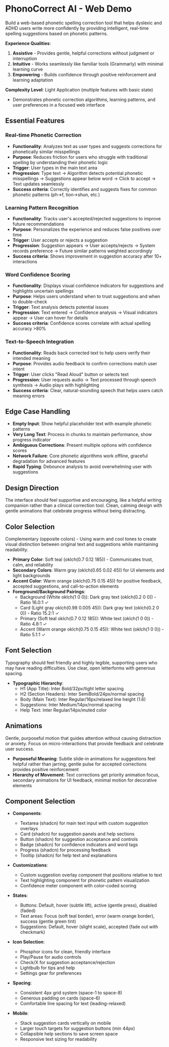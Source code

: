 # PhonoCorrect AI - Web Demo

Build a web-based phonetic spelling correction tool that helps dyslexic and ADHD users write more confidently by providing intelligent, real-time spelling suggestions based on phonetic patterns.

**Experience Qualities**: 
1. **Assistive** - Provides gentle, helpful corrections without judgment or interruption
2. **Intuitive** - Works seamlessly like familiar tools (Grammarly) with minimal learning curve  
3. **Empowering** - Builds confidence through positive reinforcement and learning adaptation

**Complexity Level**: Light Application (multiple features with basic state)
- Demonstrates phonetic correction algorithms, learning patterns, and user preferences in a focused web interface

## Essential Features

### Real-time Phonetic Correction
- **Functionality**: Analyzes text as user types and suggests corrections for phonetically similar misspellings
- **Purpose**: Reduces friction for users who struggle with traditional spelling by understanding their phonetic logic
- **Trigger**: User types in the main text area
- **Progression**: Type text → Algorithm detects potential phonetic misspellings → Suggestions appear below word → Click to accept → Text updates seamlessly
- **Success criteria**: Correctly identifies and suggests fixes for common phonetic patterns (ph→f, tion→shun, etc.)

### Learning Pattern Recognition  
- **Functionality**: Tracks user's accepted/rejected suggestions to improve future recommendations
- **Purpose**: Personalizes the experience and reduces false positives over time
- **Trigger**: User accepts or rejects a suggestion
- **Progression**: Suggestion appears → User accepts/rejects → System records preference → Future similar patterns weighted accordingly
- **Success criteria**: Shows improvement in suggestion accuracy after 10+ interactions

### Word Confidence Scoring
- **Functionality**: Displays visual confidence indicators for suggestions and highlights uncertain spellings
- **Purpose**: Helps users understand when to trust suggestions and when to double-check
- **Trigger**: Text analysis detects potential issues
- **Progression**: Text entered → Confidence analysis → Visual indicators appear → User can hover for details
- **Success criteria**: Confidence scores correlate with actual spelling accuracy >80%

### Text-to-Speech Integration
- **Functionality**: Reads back corrected text to help users verify their intended meaning
- **Purpose**: Provides audio feedback to confirm corrections match user intent
- **Trigger**: User clicks "Read Aloud" button or selects text
- **Progression**: User requests audio → Text processed through speech synthesis → Audio plays with highlighting
- **Success criteria**: Clear, natural-sounding speech that helps users catch meaning errors

## Edge Case Handling

- **Empty Input**: Show helpful placeholder text with example phonetic patterns
- **Very Long Text**: Process in chunks to maintain performance, show progress indicator
- **Ambiguous Corrections**: Present multiple options with confidence scores
- **Network Failure**: Core phonetic algorithms work offline, graceful degradation for advanced features
- **Rapid Typing**: Debounce analysis to avoid overwhelming user with suggestions

## Design Direction

The interface should feel supportive and encouraging, like a helpful writing companion rather than a clinical correction tool. Clean, calming design with gentle animations that celebrate progress without being distracting.

## Color Selection

Complementary (opposite colors) - Using warm and cool tones to create visual distinction between original text and suggestions while maintaining readability.

- **Primary Color**: Soft teal (oklch(0.7 0.12 185)) - Communicates trust, calm, and reliability
- **Secondary Colors**: Warm gray (oklch(0.65 0.02 45)) for UI elements and light backgrounds
- **Accent Color**: Warm orange (oklch(0.75 0.15 45)) for positive feedback, accepted suggestions, and call-to-action elements
- **Foreground/Background Pairings**: 
  - Background (White oklch(1 0 0)): Dark gray text (oklch(0.2 0 0)) - Ratio 16.0:1 ✓
  - Card (Light gray oklch(0.98 0.005 45)): Dark gray text (oklch(0.2 0 0)) - Ratio 15.2:1 ✓  
  - Primary (Soft teal oklch(0.7 0.12 185)): White text (oklch(1 0 0)) - Ratio 4.8:1 ✓
  - Accent (Warm orange oklch(0.75 0.15 45)): White text (oklch(1 0 0)) - Ratio 5.1:1 ✓

## Font Selection

Typography should feel friendly and highly legible, supporting users who may have reading difficulties. Use clear, open letterforms with generous spacing.

- **Typographic Hierarchy**: 
  - H1 (App Title): Inter Bold/32px/tight letter spacing
  - H2 (Section Headers): Inter SemiBold/24px/normal spacing  
  - Body (Main Text): Inter Regular/16px/relaxed line height (1.6)
  - Suggestions: Inter Medium/14px/normal spacing
  - Help Text: Inter Regular/14px/muted color

## Animations

Gentle, purposeful motion that guides attention without causing distraction or anxiety. Focus on micro-interactions that provide feedback and celebrate user success.

- **Purposeful Meaning**: Subtle slide-in animations for suggestions feel helpful rather than jarring; gentle pulse for accepted corrections provides positive reinforcement
- **Hierarchy of Movement**: Text corrections get priority animation focus, secondary animations for UI feedback, minimal motion for decorative elements

## Component Selection

- **Components**: 
  - Textarea (shadcn) for main text input with custom suggestion overlays
  - Card (shadcn) for suggestion panels and help sections
  - Button (shadcn) for suggestion acceptance and controls
  - Badge (shadcn) for confidence indicators and word tags
  - Progress (shadcn) for processing feedback
  - Tooltip (shadcn) for help text and explanations

- **Customizations**: 
  - Custom suggestion overlay component that positions relative to text
  - Text highlighting component for phonetic pattern visualization
  - Confidence meter component with color-coded scoring

- **States**: 
  - Buttons: Default, hover (subtle lift), active (gentle press), disabled (faded)
  - Text areas: Focus (soft teal border), error (warm orange border), success (gentle green tint)
  - Suggestions: Default, hover (slight scale), accepted (fade out with checkmark)

- **Icon Selection**: 
  - Phosphor icons for clean, friendly interface
  - Play/Pause for audio controls
  - Check/X for suggestion acceptance/rejection
  - Lightbulb for tips and help
  - Settings gear for preferences

- **Spacing**: 
  - Consistent 4px grid system (space-1 to space-8)
  - Generous padding on cards (space-6)
  - Comfortable line spacing for text (leading-relaxed)

- **Mobile**: 
  - Stack suggestion cards vertically on mobile
  - Larger touch targets for suggestion buttons (min 44px)
  - Collapsible help sections to save screen space
  - Responsive text sizing for readability